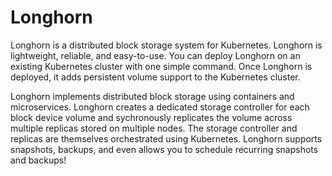 # Longhorn

Longhorn is a distributed block storage system for Kubernetes. Longhorn is lightweight, reliable, and easy-to-use. You can deploy Longhorn on an existing Kubernetes cluster with one simple command. Once Longhorn is deployed, it adds persistent volume support to the Kubernetes cluster.

Longhorn implements distributed block storage using containers and microservices. Longhorn creates a dedicated storage controller for each block device volume and sychronously replicates the volume across multiple replicas stored on multiple nodes. The storage controller and replicas are themselves orchestrated using Kubernetes. Longhorn supports snapshots, backups, and even allows you to schedule recurring snapshots and backups!

